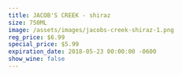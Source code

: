 ```yaml
---
title: JACOB'S CREEK - shiraz
size: 750ML
image: /assets/images/jacobs-creek-shiraz-1.png
reg_price: $6.99
special_price: $5.99
expiration_date: 2018-05-23 00:00:00 -0600
show_wine: false
---
```


